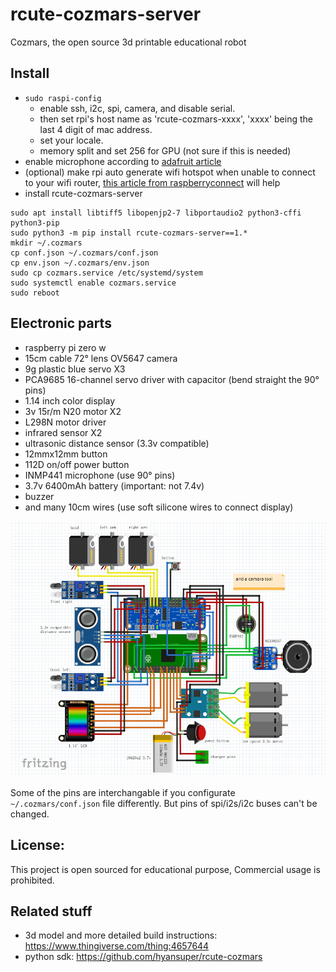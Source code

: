 # rcute-cozmars-server

Cozmars, the open source 3d printable educational robot

## Install

* `sudo raspi-config`
	* enable ssh, i2c, spi, camera, and disable serial.
	* then set rpi's host name as 'rcute-cozmars-xxxx', 'xxxx' being the last 4 digit of mac address.
	* set your locale.
	* memory split and set 256 for GPU (not sure if this is needed)
* enable microphone according to [adafruit article](https://learn.adafruit.com/adafruit-i2s-mems-microphone-breakout/raspberry-pi-wiring-test)
* (optional) make rpi auto generate wifi hotspot when unable to connect to your wifi router, [this article from raspberryconnect](https://www.raspberryconnect.com/projects/65-raspberrypi-hotspot-accesspoints/158-raspberry-pi-auto-wifi-hotspot-switch-direct-connection) will help
* install rcute-cozmars-server 
```
sudo apt install libtiff5 libopenjp2-7 libportaudio2 python3-cffi python3-pip
sudo python3 -m pip install rcute-cozmars-server==1.*
mkdir ~/.cozmars
cp conf.json ~/.cozmars/conf.json
cp env.json ~/.cozmars/env.json
sudo cp cozmars.service /etc/systemd/system
sudo systemctl enable cozmars.service
sudo reboot
```

## Electronic parts

* raspberry pi zero w
* 15cm cable 72° lens OV5647 camera
* 9g plastic blue servo X3
* PCA9685 16-channel servo driver with capacitor (bend straight the 90° pins)
* 1.14 inch color display
* 3v 15r/m N20 motor X2
* L298N motor driver
* infrared sensor X2
* ultrasonic distance sensor (3.3v compatible)
* 12mmx12mm button
* 112D on/off power button
* INMP441 microphone (use 90° pins)
* 3.7v 6400mAh battery (important: not 7.4v)
* buzzer
* and many 10cm wires (use soft silicone wires to connect display)

![wiring](/wiring.png)

Some of the pins are interchangable if you configurate `~/.cozmars/conf.json` file differently. But pins of spi/i2s/i2c buses can't be changed.

## License:

This project is open sourced for educational purpose, Commercial usage is prohibited.

## Related stuff

* 3d model and more detailed build instructions: https://www.thingiverse.com/thing:4657644
* python sdk: https://github.com/hyansuper/rcute-cozmars
